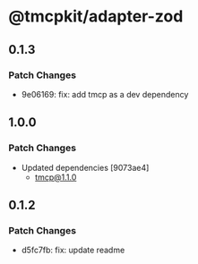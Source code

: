 # @tmcpkit/adapter-zod

## 0.1.3

### Patch Changes

- 9e06169: fix: add tmcp as a dev dependency

## 1.0.0

### Patch Changes

- Updated dependencies [9073ae4]
    - tmcp@1.1.0

## 0.1.2

### Patch Changes

- d5fc7fb: fix: update readme
